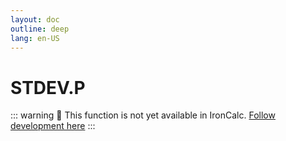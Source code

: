 ```yaml
---
layout: doc
outline: deep
lang: en-US
---
```


# STDEV.P

::: warning
🚧 This function is not yet available in IronCalc.
[Follow development here](https://github.com/ironcalc/IronCalc/labels/Functions)
:::